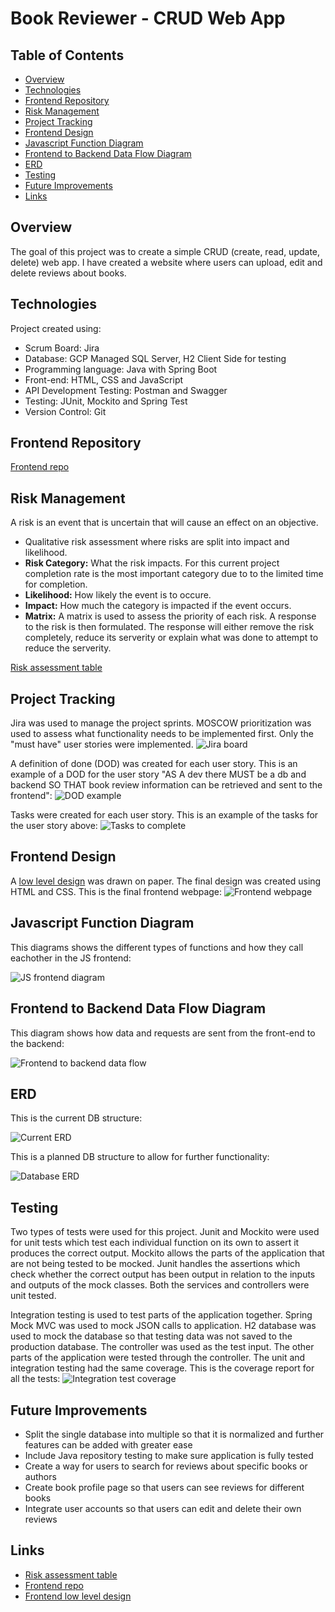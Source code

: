 # Book Reviewer - CRUD Web App
## Table of Contents
* [Overview](#overview)
* [Technologies](#technologies)
* [Frontend Repository](#frontend-repository)
* [Risk Management](#risk-management)
* [Project Tracking](#project-tracking)
* [Frontend Design](#frontend-design)
* [Javascript Function Diagram](#javascript-function-diagram)
* [Frontend to Backend Data Flow Diagram](#frontend-to-backend-data-flow-diagram)
* [ERD](#erd)
* [Testing](#testing)
* [Future Improvements](#future-improvements)
* [Links](#links)

## Overview
The goal of this project was to create a simple CRUD (create, read, update, delete) web app. I have created a  website where users can upload, edit and delete reviews about books.


## Technologies
Project created using:
* Scrum Board: Jira
* Database: GCP Managed SQL Server, H2 Client Side for testing
* Programming language: Java with Spring Boot
* Front-end: HTML, CSS and JavaScript
* API Development Testing: Postman and Swagger
* Testing: JUnit, Mockito and Spring Test
* Version Control: Git

## Frontend Repository
[Frontend repo](https://github.com/DylanRitchings/book-reviewer-frontend)


## Risk Management
A risk is an event that is uncertain that will cause an effect on an objective.
* Qualitative risk assessment where risks are split into impact and likelihood.
* **Risk Category:** What the risk impacts. For this current project completion rate is the most important category due to to the limited time for completion.
* **Likelihood:** How likely the event is to occure.
* **Impact:** How much the category is impacted if the event occurs.
* **Matrix:** A matrix is used to assess the priority of each risk.
A response to the risk is then formulated. The response will either remove the risk completely, reduce its serverity or explain what was done to attempt to reduce the serverity.

[Risk assessment table](https://docs.google.com/spreadsheets/d/1gf561jse1gIF4EhFd0s3GI9c2I2v-i698AgeN7aMWQ4/edit?usp=sharing)

## Project Tracking
Jira was used to manage the project sprints. MOSCOW prioritization was used to assess what functionality needs to be implemented first. Only the "must have" user stories were implemented.
![Jira board](https://i.ibb.co/N3MTTSm/Jira-Board.png)

A definition of done (DOD) was created for each user story. This is an example of a DOD for the user story "AS A dev there MUST be a db and backend SO THAT book review information can be retrieved and sent to the frontend":
![DOD example](https://i.ibb.co/f9VZjQC/Screenshot-from-2021-03-07-17-43-50.png)

Tasks were created for each user story. This is an example of the tasks for the user story above:
![Tasks to complete](https://i.ibb.co/TPLrdhv/Screenshot-from-2021-03-07-17-46-03.png)

## Frontend Design
A [low level design](https://drive.google.com/file/d/1xLXwMK-aSNpBKKriDs_NNFMP2Qqk-3go/view?usp=sharing) was drawn on paper. The final design was created using HTML and CSS. This is the final frontend webpage:
![Frontend webpage](https://i.ibb.co/wcMLdNQ/Screenshot-from-2021-03-07-16-54-30.png)

## Javascript Function Diagram
This diagrams shows the different types of functions and how they call eachother in the JS frontend:

![JS frontend diagram](https://i.ibb.co/cQr3Fjc/js-diagram.png)


## Frontend to Backend Data Flow Diagram
This diagram shows how data and requests are sent from the front-end to the backend:

![Frontend to backend data flow](https://i.ibb.co/wrn7s44/flow-chart.png)

## ERD
This is the current DB structure:

![Current ERD](https://i.ibb.co/4ScBzsN/ERD1.png)

This is a planned DB structure to allow for further functionality:

![Database ERD](https://i.ibb.co/tKc4JCf/FinalERD.png)


## Testing
Two types of tests were used for this project. Junit and Mockito were used for unit tests which test each individual function on its own to assert it produces the correct output. Mockito allows the parts of the application that are not being tested to be mocked. Junit handles the assertions which check whether the correct output has been output in relation to the inputs and outputs of the mock classes. Both the services and controllers were unit tested.

Integration testing is used to test parts of the application together. Spring Mock MVC was used to mock JSON calls to application. H2 database was used to mock the database so that testing data was not saved to the production database. The controller was used as the test input. The other parts of the application were tested through the controller.
The unit and integration testing had the same coverage. This is the coverage report for all the tests:
![Integration test coverage](https://i.ibb.co/R0XNYxq/Screenshot-from-2021-03-07-13-07-18.png)


## Future Improvements
* Split the single database into multiple so that it is normalized and further features can be added with greater ease
* Include Java repository testing to make sure application is fully tested
* Create a way for users to search for reviews about specific books or authors
* Create book profile page so that users can see reviews for different books
* Integrate user accounts so that users can edit and delete their own reviews


## Links
* [Risk assessment table](https://docs.google.com/spreadsheets/d/1gf561jse1gIF4EhFd0s3GI9c2I2v-i698AgeN7aMWQ4/edit?usp=sharing)
* [Frontend repo](https://github.com/DylanRitchings/book-reviewer-frontend)
* [Frontend low level design](https://drive.google.com/file/d/1xLXwMK-aSNpBKKriDs_NNFMP2Qqk-3go/view?usp=sharing)


